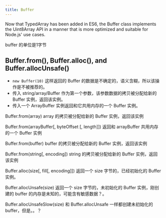 ```yaml
---
title: Buffer
---
```


Now that TypedArray has been added in ES6, the Buffer class implements the Uint8Array API in a manner that is more optimized and suitable for Node.js' use cases.

buffer 的单位是1字节

## Buffer.from(), Buffer.alloc(), and Buffer.allocUnsafe()

- `new Buffer(10)` 这样返回的 Buffer 的数据是不确定的，语义含糊，所以该操作是不被推荐的。
- 传入 string/array/Buffer 作为第一个参数，该参数数据的拷贝被分配给新的 Buffer 实例，返回该实例。
- 传入一个 ArrayBuffer 实例返回和它共用内存的一个 Buffer 实例。

Buffer.from(array) array 的拷贝被分配给新的 Buffer 实例，返回该实例

Buffer.from(arrayBuffer[, byteOffset [, length]]) 返回和 arrayBuffer 共用内存的一个 Buffer 实例

Buffer.from(buffer) buffer 的拷贝被分配给新的 Buffer 实例，返回该实例

Buffer.from(string[, encoding]) string 的拷贝被分配给新的 Buffer 实例，返回该实例

Buffer.alloc(size[, fill[, encoding]]) 返回一个 size 字节的，已经初始化的 Buffer 实例。

Buffer.allocUnsafe(size) 返回一个 size 字节的，未初始化的 Buffer 实例，刚创建的 buffer 的内存是未知的，可能含有敏感数据？。

Buffer.allocUnsafeSlow(size) 和 Buffer.allocUnsafe 一样都创建未初始化的 buffer，但是。。？
